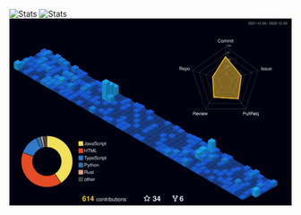 
![Stats](https://github-readme-stats.vercel.app/api?username=frankkopp&show_icons=true&theme=dark)
![Stats](https://github-readme-stats.vercel.app/api/top-langs/?username=frankkopp&theme=dark)
![Stats](/profile-3d-contrib/profile-night-view.svg)
